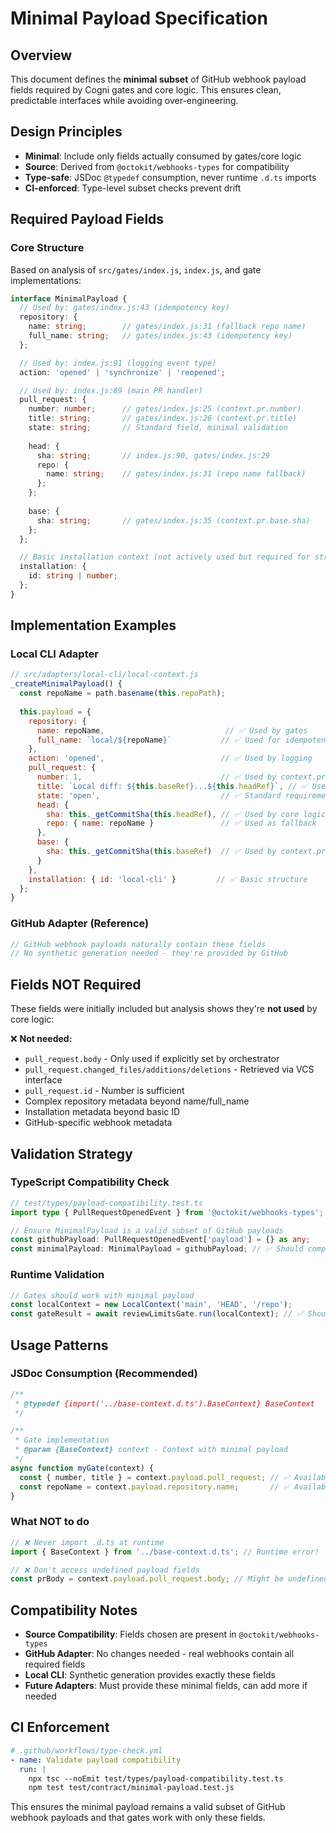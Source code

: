 # Minimal Payload Specification

## Overview
This document defines the **minimal subset** of GitHub webhook payload fields required by Cogni gates and core logic. This ensures clean, predictable interfaces while avoiding over-engineering.

## Design Principles
- **Minimal**: Include only fields actually consumed by gates/core logic
- **Source**: Derived from `@octokit/webhooks-types` for compatibility  
- **Type-safe**: JSDoc `@typedef` consumption, never runtime `.d.ts` imports
- **CI-enforced**: Type-level subset checks prevent drift

## Required Payload Fields

### Core Structure
Based on analysis of `src/gates/index.js`, `index.js`, and gate implementations:

```typescript
interface MinimalPayload {
  // Used by: gates/index.js:43 (idempotency key)
  repository: {
    name: string;        // gates/index.js:31 (fallback repo name)
    full_name: string;   // gates/index.js:43 (idempotency key)  
  };

  // Used by: index.js:91 (logging event type)
  action: 'opened' | 'synchronize' | 'reopened';

  // Used by: index.js:89 (main PR handler)
  pull_request: {
    number: number;      // gates/index.js:25 (context.pr.number)
    title: string;       // gates/index.js:26 (context.pr.title)
    state: string;       // Standard field, minimal validation
    
    head: {
      sha: string;       // index.js:90, gates/index.js:29
      repo: {
        name: string;    // gates/index.js:31 (repo name fallback)
      };
    };
    
    base: {
      sha: string;       // gates/index.js:35 (context.pr.base.sha)
    };
  };

  // Basic installation context (not actively used but required for structure)
  installation: {
    id: string | number;
  };
}
```

## Implementation Examples

### Local CLI Adapter
```javascript
// src/adapters/local-cli/local-context.js
_createMinimalPayload() {
  const repoName = path.basename(this.repoPath);
  
  this.payload = {
    repository: {
      name: repoName,                           // ✅ Used by gates
      full_name: `local/${repoName}`           // ✅ Used for idempotency
    },
    action: 'opened',                          // ✅ Used by logging
    pull_request: {
      number: 1,                               // ✅ Used by context.pr
      title: `Local diff: ${this.baseRef}...${this.headRef}`, // ✅ Used by context.pr
      state: 'open',                           // ✅ Standard requirement
      head: {
        sha: this._getCommitSha(this.headRef), // ✅ Used by core logic
        repo: { name: repoName }               // ✅ Used as fallback
      },
      base: {
        sha: this._getCommitSha(this.baseRef)  // ✅ Used by context.pr
      }
    },
    installation: { id: 'local-cli' }         // ✅ Basic structure
  };
}
```

### GitHub Adapter (Reference)
```javascript
// GitHub webhook payloads naturally contain these fields
// No synthetic generation needed - they're provided by GitHub
```

## Fields NOT Required

These fields were initially included but analysis shows they're **not used** by core logic:

❌ **Not needed:**
- `pull_request.body` - Only used if explicitly set by orchestrator
- `pull_request.changed_files/additions/deletions` - Retrieved via VCS interface
- `pull_request.id` - Number is sufficient
- Complex repository metadata beyond name/full_name
- Installation metadata beyond basic ID
- GitHub-specific webhook metadata

## Validation Strategy

### TypeScript Compatibility Check
```typescript
// test/types/payload-compatibility.test.ts
import type { PullRequestOpenedEvent } from '@octokit/webhooks-types';

// Ensure MinimalPayload is a valid subset of GitHub payloads
const githubPayload: PullRequestOpenedEvent['payload'] = {} as any;
const minimalPayload: MinimalPayload = githubPayload; // ✅ Should compile
```

### Runtime Validation
```javascript
// Gates should work with minimal payload
const localContext = new LocalContext('main', 'HEAD', '/repo');
const gateResult = await reviewLimitsGate.run(localContext); // ✅ Should work
```

## Usage Patterns

### JSDoc Consumption (Recommended)
```javascript
/**
 * @typedef {import('../base-context.d.ts').BaseContext} BaseContext
 */

/**
 * Gate implementation
 * @param {BaseContext} context - Context with minimal payload
 */
async function myGate(context) {
  const { number, title } = context.payload.pull_request; // ✅ Available
  const repoName = context.payload.repository.name;       // ✅ Available
}
```

### What NOT to do
```javascript
// ❌ Never import .d.ts at runtime
import { BaseContext } from '../base-context.d.ts'; // Runtime error!

// ❌ Don't access undefined payload fields
const prBody = context.payload.pull_request.body; // Might be undefined
```

## Compatibility Notes

- **Source Compatibility**: Fields chosen are present in `@octokit/webhooks-types`
- **GitHub Adapter**: No changes needed - real webhooks contain all required fields
- **Local CLI**: Synthetic generation provides exactly these fields
- **Future Adapters**: Must provide these minimal fields, can add more if needed

## CI Enforcement

```yaml
# .github/workflows/type-check.yml
- name: Validate payload compatibility
  run: |
    npx tsc --noEmit test/types/payload-compatibility.test.ts
    npm test test/contract/minimal-payload.test.js
```

This ensures the minimal payload remains a valid subset of GitHub webhook payloads and that gates work with only these fields.